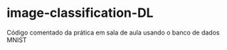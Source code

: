 # image-classification-DL
Código comentado da prática em sala de aula usando o banco de dados MNIST
